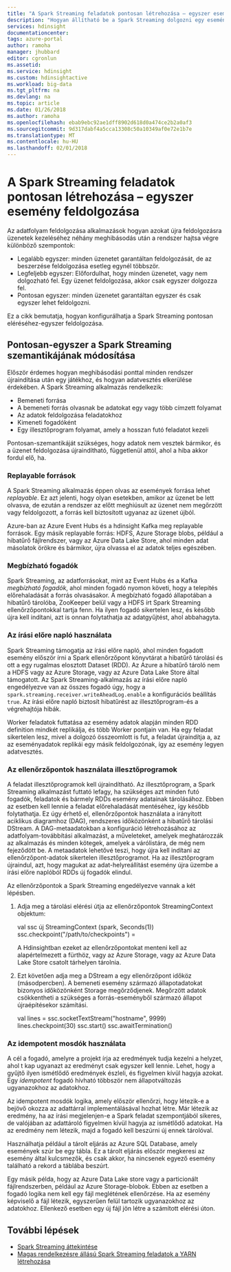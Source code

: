 ```yaml
---
title: "A Spark Streaming feladatok pontosan létrehozása – egyszer esemény feldolgozása - Azure HDInsight |} Microsoft Docs"
description: "Hogyan állítható be a Spark Streaming dolgozni egy eseményt, egyszer és csak egyszer."
services: hdinsight
documentationcenter: 
tags: azure-portal
author: ramoha
manager: jhubbard
editor: cgronlun
ms.assetid: 
ms.service: hdinsight
ms.custom: hdinsightactive
ms.workload: big-data
ms.tgt_pltfrm: na
ms.devlang: na
ms.topic: article
ms.date: 01/26/2018
ms.author: ramoha
ms.openlocfilehash: ebab9ebc92ae1dff8902d618d0a474ce2b2a0af3
ms.sourcegitcommit: 9d317dabf4a5cca13308c50a10349af0e72e1b7e
ms.translationtype: MT
ms.contentlocale: hu-HU
ms.lasthandoff: 02/01/2018
---
```

# <a name="create-spark-streaming-jobs-with-exactly-once-event-processing"></a>A Spark Streaming feladatok pontosan létrehozása – egyszer esemény feldolgozása

Az adatfolyam feldolgozása alkalmazások hogyan azokat újra feldolgozásra üzenetek kezeléséhez néhány meghibásodás után a rendszer hajtsa végre különböző szempontok:

* Legalább egyszer: minden üzenetet garantáltan feldolgozását, de az beszerzése feldolgozása esetleg egynél többször.
* Legfeljebb egyszer: Előfordulhat, hogy minden üzenetet, vagy nem dolgozható fel. Egy üzenet feldolgozása, akkor csak egyszer dolgozza fel.
* Pontosan egyszer: minden üzenetet garantáltan egyszer és csak egyszer lehet feldolgozni.

Ez a cikk bemutatja, hogyan konfigurálhatja a Spark Streaming pontosan eléréséhez-egyszer feldolgozása.

## <a name="exactly-once-semantics-with-spark-streaming"></a>Pontosan-egyszer a Spark Streaming szemantikájának módosítása

Először érdemes hogyan meghibásodási ponttal minden rendszer újraindítása után egy játékhoz, és hogyan adatvesztés elkerülése érdekében. A Spark Streaming alkalmazás rendelkezik:

* Bemeneti forrása
* A bemeneti forrás olvasnak be adatokat egy vagy több címzett folyamat
* Az adatok feldolgozása feladatokhoz
* Kimeneti fogadóként
* Egy illesztőprogram folyamat, amely a hosszan futó feladatot kezeli

Pontosan-szemantikáját szükséges, hogy adatok nem vesztek bármikor, és a üzenet feldolgozása újraindítható, függetlenül attól, ahol a hiba akkor fordul elő, ha.

### <a name="replayable-sources"></a>Replayable források

A Spark Streaming alkalmazás éppen olvas az események forrása lehet *replayable*. Ez azt jelenti, hogy olyan esetekben, amikor az üzenet be lett olvasva, de ezután a rendszer az előtt meghiúsult az üzenet nem megőrzött vagy feldolgozott, a forrás kell biztosított ugyanaz az üzenet újból.

Azure-ban az Azure Event Hubs és a hdinsight Kafka meg replayable források. Egy másik replayable forrás: HDFS, Azure Storage blobs, például a hibatűrő fájlrendszer, vagy az Azure Data Lake Store, ahol minden adat másolatok örökre és bármikor, újra olvassa el az adatok teljes egészében.

### <a name="reliable-receivers"></a>Megbízható fogadók

Spark Streaming, az adatforrásokat, mint az Event Hubs és a Kafka *megbízható fogadók*, ahol minden fogadó nyomon követi, hogy a telepítés előrehaladását a forrás olvasásakor. A megbízható fogadó állapotában a hibatűrő tárolóba, ZooKeeper belül vagy a HDFS írt Spark Streaming ellenőrzőpontokkal tartja fenn. Ha ilyen fogadó sikertelen lesz, és később újra kell indítani, azt is onnan folytathatja az adatgyűjtést, ahol abbahagyta.

### <a name="use-the-write-ahead-log"></a>Az írási előre napló használata

Spark Streaming támogatja az írási előre napló, ahol minden fogadott esemény először írni a Spark ellenőrzőpont könyvtárat a hibatűrő tárolási és ott a egy rugalmas elosztott Dataset (RDD). Az Azure a hibatűrő tároló nem a HDFS vagy az Azure Storage, vagy az Azure Data Lake Store által támogatott. Az Spark Streaming-alkalmazás az írási előre napló engedélyezve van az összes fogadó úgy, hogy a `spark.streaming.receiver.writeAheadLog.enable` a konfigurációs beállítás `true`. Az írási előre napló biztosít hibatűrést az illesztőprogram-és a végrehajtója hibák.

Worker feladatok futtatása az esemény adatok alapján minden RDD definition mindkét replikálja, és több Worker pontjain van. Ha egy feladat sikertelen lesz, mivel a dolgozó összeomlott is fut, a feladat újraindítja a, az az eseményadatok replikái egy másik feldolgozónak, így az esemény legyen adatvesztés.

### <a name="use-checkpoints-for-drivers"></a>Az ellenőrzőpontok használata illesztőprogramok

A feladat illesztőprogramok kell újraindítható. Az illesztőprogram, a Spark Streaming alkalmazást futtató lefagy, ha szükséges azt minden futó fogadók, feladatok és bármely RDDs esemény adatainak tárolásához. Ebben az esetben kell lennie a feladat előrehaladását mentéséhez, így később folytathatja. Ez úgy érhető el, ellenőrzőpontok használata a irányított aciklikus diagramhoz (DAG), rendszeres időközönként a hibatűrő tárolási DStream. A DAG-metaadatokban a konfiguráció létrehozásához az adatfolyam-továbbítási alkalmazást, a műveleteket, amelyek meghatározzák az alkalmazás és minden kötegek, amelyek a várólistára, de még nem fejeződött be. A metaadatok lehetővé teszi, hogy újra kell indítani az ellenőrzőpont-adatok sikertelen illesztőprogramot. Ha az illesztőprogram újraindul, azt, hogy magukat az adat-helyreállítást esemény újra üzembe a írási előre naplóból RDDs új fogadók elindul.

Az ellenőrzőpontok a Spark Streaming engedélyezve vannak a két lépésben. 

1. Adja meg a tárolási elérési útja az ellenőrzőpontok StreamingContext objektum:

    val ssc új StreamingContext (spark, Seconds(1)) ssc.checkpoint("/path/to/checkpoints") =

    A Hdinsightban ezeket az ellenőrzőpontokat menteni kell az alapértelmezett a fürthöz, vagy az Azure Storage, vagy az Azure Data Lake Store csatolt tárhelyen tárolnia.

2. Ezt követően adja meg a DStream a egy ellenőrzőpont időköz (másodpercben). A bemeneti esemény származó állapotadatokat bizonyos időközönként Storage megőrződjenek. Megőrzött adatok csökkentheti a szükséges a forrás-eseményből származó állapot újraépítésekor számítási.

    val lines = ssc.socketTextStream("hostname", 9999)  lines.checkpoint(30)  ssc.start()  ssc.awaitTermination()

### <a name="use-idempotent-sinks"></a>Az idempotent mosdók használata

A cél a fogadó, amelyre a projekt írja az eredmények tudja kezelni a helyzet, ahol t kap ugyanazt az eredményt csak egyszer kell lennie. Lehet, hogy a gyűjtő ilyen ismétlődő eredmények észleli, és figyelmen kívül hagyja azokat. Egy *idempotent* fogadó hívható többször nem állapotváltozás ugyanazokhoz az adatokhoz.

Az idempotent mosdók logika, amely először ellenőrzi, hogy létezik-e a bejövő okozza az adattárral implementálásával hozhat létre. Már létezik az eredmény, ha az írási megjelenjen-e a Spark feladat szempontjából sikeres, de valójában az adattároló figyelmen kívül hagyja az ismétlődő adatokat. Ha az eredmény nem létezik, majd a fogadó kell beszúrni új ennek tárolóval. 

Használhatja például a tárolt eljárás az Azure SQL Database, amely események szúr be egy tábla. Ez a tárolt eljárás először megkeresi az esemény által kulcsmezők, és csak akkor, ha nincsenek egyező esemény található a rekord a táblába beszúrt.

Egy másik példa, hogy az Azure Data Lake store vagy a particionált fájlrendszerben, például az Azure Storage-blobok. Ebben az esetben a fogadó logika nem kell egy fájl meglétének ellenőrzése. Ha az esemény képviselő a fájl létezik, egyszerűen felül tartozik ugyanazokhoz az adatokhoz. Ellenkező esetben egy új fájl jön létre a számított elérési úton.

## <a name="next-steps"></a>További lépések

* [Spark Streaming áttekintése](apache-spark-streaming-overview.md)
* [Magas rendelkezésre állású Spark Streaming feladatok a YARN létrehozása](apache-spark-streaming-high-availability.md)
